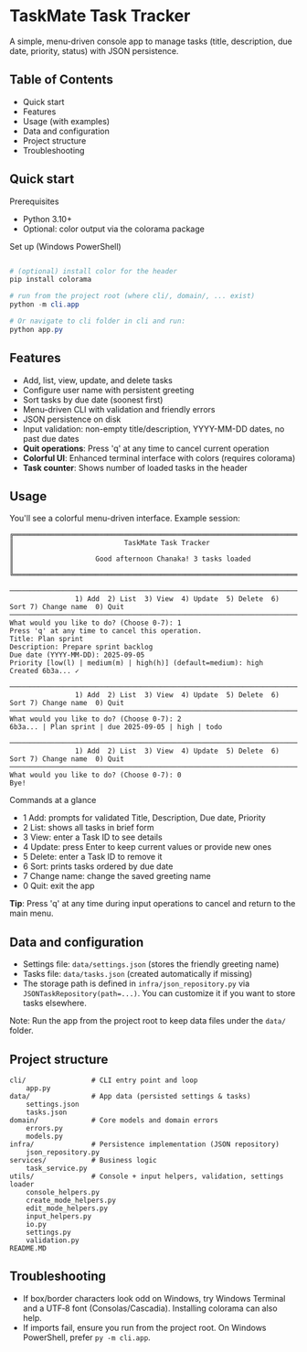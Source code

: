 # TaskMate Task Tracker

A simple, menu-driven console app to manage tasks (title, description, due date, priority, status) with JSON persistence.

## Table of Contents

- Quick start
- Features
- Usage (with examples)
- Data and configuration
- Project structure
- Troubleshooting

## Quick start

Prerequisites

- Python 3.10+
- Optional: color output via the colorama package

Set up (Windows PowerShell)

```powershell

# (optional) install color for the header
pip install colorama

# run from the project root (where cli/, domain/, ... exist)
python -m cli.app

# Or navigate to cli folder in cli and run:
python app.py
```

## Features

- Add, list, view, update, and delete tasks
- Configure user name with persistent greeting
- Sort tasks by due date (soonest first)
- Menu-driven CLI with validation and friendly errors
- JSON persistence on disk
- Input validation: non-empty title/description, YYYY-MM-DD dates, no past due dates
- **Quit operations**: Press 'q' at any time to cancel current operation
- **Colorful UI**: Enhanced terminal interface with colors (requires colorama)
- **Task counter**: Shows number of loaded tasks in the header

## Usage

You'll see a colorful menu-driven interface. Example session:

```text
╔══════════════════════════════════════════════════════════════════════════════╗
║                           TaskMate Task Tracker                             ║
║                    Good afternoon Chanaka! 3 tasks loaded                   ║
╚══════════════════════════════════════════════════════════════════════════════╝

────────────────────────────────────────────────────────────────────────────────
                1) Add  2) List  3) View  4) Update  5) Delete  6) Sort 7) Change name  0) Quit
────────────────────────────────────────────────────────────────────────────────
What would you like to do? (Choose 0-7): 1
Press 'q' at any time to cancel this operation.
Title: Plan sprint
Description: Prepare sprint backlog
Due date (YYYY-MM-DD): 2025-09-05
Priority [low(l) | medium(m) | high(h)] (default=medium): high
Created 6b3a... ✓

────────────────────────────────────────────────────────────────────────────────
                1) Add  2) List  3) View  4) Update  5) Delete  6) Sort 7) Change name  0) Quit
────────────────────────────────────────────────────────────────────────────────
What would you like to do? (Choose 0-7): 2
6b3a... | Plan sprint | due 2025-09-05 | high | todo

────────────────────────────────────────────────────────────────────────────────
                1) Add  2) List  3) View  4) Update  5) Delete  6) Sort 7) Change name  0) Quit
────────────────────────────────────────────────────────────────────────────────
What would you like to do? (Choose 0-7): 0
Bye!
```

Commands at a glance

- 1 Add: prompts for validated Title, Description, Due date, Priority
- 2 List: shows all tasks in brief form
- 3 View: enter a Task ID to see details
- 4 Update: press Enter to keep current values or provide new ones
- 5 Delete: enter a Task ID to remove it
- 6 Sort: prints tasks ordered by due date
- 7 Change name: change the saved greeting name
- 0 Quit: exit the app

**Tip**: Press 'q' at any time during input operations to cancel and return to the main menu.

## Data and configuration

- Settings file: `data/settings.json` (stores the friendly greeting name)
- Tasks file: `data/tasks.json` (created automatically if missing)
- The storage path is defined in `infra/json_repository.py` via `JSONTaskRepository(path=...)`. You can customize it if you want to store tasks elsewhere.

Note: Run the app from the project root to keep data files under the `data/` folder.

## Project structure

```text
cli/                # CLI entry point and loop
	app.py
data/               # App data (persisted settings & tasks)
	settings.json
	tasks.json
domain/             # Core models and domain errors
	errors.py
	models.py
infra/              # Persistence implementation (JSON repository)
	json_repository.py
services/           # Business logic
	task_service.py
utils/              # Console + input helpers, validation, settings loader
	console_helpers.py
	create_mode_helpers.py
	edit_mode_helpers.py
	input_helpers.py
	io.py
	settings.py
	validation.py
README.MD
```

## Troubleshooting

- If box/border characters look odd on Windows, try Windows Terminal and a UTF‑8 font (Consolas/Cascadia). Installing colorama can also help.
- If imports fail, ensure you run from the project root. On Windows PowerShell, prefer `py -m cli.app`.
